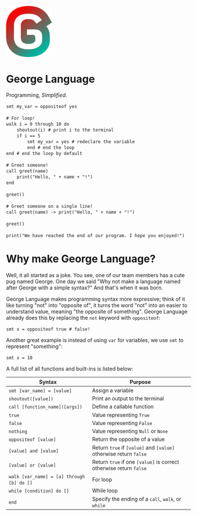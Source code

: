 <img src="resources/icons/george_language_icon.svg" width="125">

# George Language
Programming, _Simplified_.

```
smt my_var = oppositeof yes

# For loop!
walk i = 0 through 10 do
    shoutout(i) # print i to the terminal
    if i == 5
        smt my_var = yes # redeclare the variable
        end # end the loop
end # end the loop by default

# Greet someone!
call greet(name)
    print("Hello, " + name + "!")
end

greet()

# Greet someone on a single line!
call greet(name) -> print("Hello, " + name + "!")

greet()

print("We have reached the end of our program. I hope you enjoyed!")
```

# Why make George Language?
Well, it all started as a joke. You see, one of our team members has a cute pug named George. One day we said 
"Why not make a language named after George with a simple syntax?" And that's when it was born.

George Language makes programming syntax more expressive; think of it like turning "not" into "opposite of", it 
turns the word "not" into an easier to understand value, meaning "the opposite of something". George Language 
already does this by replacing the `not` keyword with `oppositeof`:

```
smt x = oppositeof true # false!
```

Another great example is instead of using `var` for variables, we use `smt` to represent "something":

```
smt x = 10
```

A full list of all functions and built-ins is listed below:

| Syntax                                    | Purpose                                                            |
|-------------------------------------------|--------------------------------------------------------------------|
| `smt [var_name] = [value]`                | Assign a variable                                                  |
| `shoutout([value])`                       | Print an output to the terminal                                    |
| `call [function_name]([args])`            | Define a callable function                                         |
| `true`                                    | Value representing `True`                                          |
| `false`                                   | Value representing `False`                                         |
| `nothing`                                 | Value representing `Null` or `None`                                |
| `oppositeof [value]`                      | Return the opposite of a value                                     |
| `[value] and [value]`                     | Return `true` if `[value]` and `[value]` otherwise return `false`  |
| `[value] or [value]`                      | Return `true` if one `[value]` is correct otherwise return `false` |
| `walk [var_name] = [a] through [b] do []` | For loop                                                           |
| `while [condition] do []`                 | While loop                                                         |
| `end`                                     | Specify the ending of a `call`, `walk`, or `while`                 |
